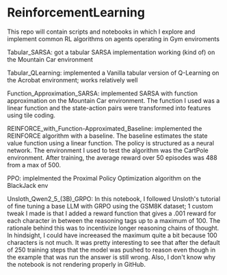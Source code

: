 # ReinforcementLearning
This repo will contain scripts and notebooks in which I explore and implement common RL algorithms on agents operating in Gym enviroments

Tabular_SARSA: got a tabular SARSA implementation working (kind of) on the Mountain Car environment

Tabular_QLearning: implemented a Vanilla tabular version of Q-Learning on the Acrobat environment; works relatively well

Function_Approximation_SARSA: implemented SARSA with function approximation on the Mountain Car environment. The function I used was a linear function and the state-action pairs were transformed into features using tile coding.

REINFORCE_with_Function-Approximated_Baseline: implemented the REINFORCE algorithm with a baseline. The baseline estimates the state value function using a linear function. The policy is structured as a neural network. The environment I used to test the algorithm was the CartPole environment. After training, the average reward over 50 episodes was 488 from a max of 500.

PPO: implelmented the Proximal Policy Optimization algorithm on the BlackJack env

Unsloth_Qwen2_5_(3B)_GRPO: In this notebook, I followed Unsloth's tutorial of fine tuning a base LLM with GRPO using the GSM8K dataset; 1 custom tweak I made is that I added a reward function that gives a .001 reward for each character in between the reasoning tags up to a maximum of 100. The rationale behind this was to incentivize longer reasoning chains of thought. In hindsight, I could have increeased the maximum quite a bit because 100 characters is not much. It was pretty interesting to see that after the default of 250 training steps that the model was pushed to reason even though in the example that was run the answer is still wrong. Also, I don't know why the notebook is not rendering properly in GitHub. 
